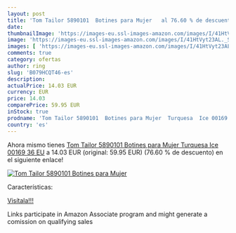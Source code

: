 ```yaml
---
layout: post
title: 'Tom Tailor 5890101  Botines para Mujer   al 76.60 % de descuento'
date: 
thumbnailImage: 'https://images-eu.ssl-images-amazon.com/images/I/41HtVyt23AL._SL200_.jpg'
image: 'https://images-eu.ssl-images-amazon.com/images/I/41HtVyt23AL._SL200_.jpg'
images: [ 'https://images-eu.ssl-images-amazon.com/images/I/41HtVyt23AL._SL200_.jpg' ]
comments: true
category: ofertas
author: ring
slug: 'B079HCQT46-es'
description:
actualPrice: 14.03 EUR
currency: EUR
price: 14.03
comparePrice: 59.95 EUR
inStock: true
prodname: 'Tom Tailor 5890101  Botines para Mujer  Turquesa  Ice 00169   36 EU'
country: 'es'
---
```


Ahora mismo tienes [Tom Tailor 5890101  Botines para Mujer  Turquesa  Ice 00169   36 EU](https://www.amazon.es/dp/B079HCQT46/?tag=tolees-21) a 14.03 EUR (original: 59.95 EUR) (76.60 %  de descuento) en el siguiente enlace!

[![Tom Tailor 5890101  Botines para Mujer  ](https://images-eu.ssl-images-amazon.com/images/I/41HtVyt23AL._SL200_.jpg)](https://www.amazon.es/dp/B079HCQT46/?tag=tolees-21)

Características:


[Visítala!!!](https://www.amazon.es/dp/B079HCQT46/?tag=tolees-21)

Links participate in Amazon Associate program and might generate a comission on qualifying sales
